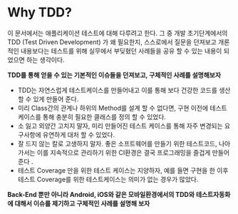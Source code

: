 
# Why TDD?

이 문서에서는 애플리케이션 테스트에 대해 다루려고 한다. 그 중 개발 초기단계에서의 TDD (Test Driven Development) 가 왜 필요한지, 스스로에서 질문을 던져보고 개론적인 내용보다는 테스트를 위해 실무에서 부딪혔던 사례들을 공유 할 수 있는 내용이 되었으면 하는 생각이다. 

**TDD를 통해 얻을 수 있는 기본적인 이슈들을 던져보고, 구체적인 사례를 설명해보자**

* TDD는 자연스럽게 테스트케이스를 만들어내고 이를 통해 보다 건강한 코드를 생산 할 수 있게 만들어 준다.
* 미리 Class간의 관계나 하위의 Method를 설계 할 수 없다면, 구현 이전에 테스트 케이스를 통해 충분히 필요한 클래스를 정의 할 수 있었다. 
* 소 잃고 외양간 고치지 말자, 미리 만들어진 테스트 케이스를 통해 자주 변경되는 요구사항에 유연하게 대처 할 수 있었다.
* 잘 드지 않는 칼로 고생하지 말자. 좋은 소프트웨어를 만들기 위한 테스트코드, 나아가서는 이를 지속적으로 관리하기 위한 CI환경은 결국 프로그래밍을 즐겁게 만들어 준다 .  
* 테스트 Coverage 만을 위한 테스트 케이스는 지양하자, 예를 들면 구현을 한 이후 테스트 Coverage를 위한 테스트케이스는 의미가 없는 경우가 많았다.


**Back-End 뿐만 아니라 Android, iOS와 같은 모바일환경에서의 TDD와 테스트자동화에 대해서 이슈를 제기하고 구체적인 사례를 설명해 보자**
